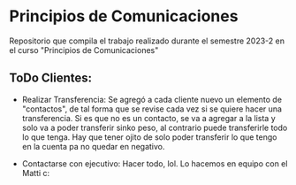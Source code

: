 ﻿# Principios de Comunicaciones
 Repositorio que compila el trabajo realizado durante el semestre 2023-2 en el curso "Principios de Comunicaciones"

## ToDo Clientes:
- Realizar Transferencia: Se agregó a cada cliente nuevo un elemento de "contactos", de tal forma que se revise cada vez si se quiere hacer una transferencia. Si es que no es un contacto, se va a agregar a la lista y solo va a poder transferir sinko peso, al contrario puede transferirle todo lo que tenga. Hay que tener ojito de solo poder transferir lo que tengo en la cuenta pa no quedar en negativo. 

- Contactarse con ejecutivo: Hacer todo, lol. Lo hacemos en equipo con el Matti c:
